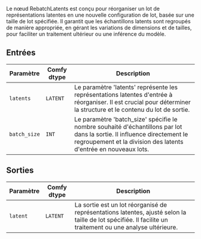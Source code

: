 
Le nœud RebatchLatents est conçu pour réorganiser un lot de représentations latentes en une nouvelle configuration de lot, basée sur une taille de lot spécifiée. Il garantit que les échantillons latents sont regroupés de manière appropriée, en gérant les variations de dimensions et de tailles, pour faciliter un traitement ultérieur ou une inférence du modèle.

## Entrées

| Paramètre    | Comfy dtype | Description |
|--------------|-------------|-------------|
| `latents`    | `LATENT`    | Le paramètre 'latents' représente les représentations latentes d'entrée à réorganiser. Il est crucial pour déterminer la structure et le contenu du lot de sortie. |
| `batch_size` | `INT`       | Le paramètre 'batch_size' spécifie le nombre souhaité d'échantillons par lot dans la sortie. Il influence directement le regroupement et la division des latents d'entrée en nouveaux lots. |

## Sorties

| Paramètre | Comfy dtype | Description |
|-----------|-------------|-------------|
| `latent`  | `LATENT`    | La sortie est un lot réorganisé de représentations latentes, ajusté selon la taille de lot spécifiée. Il facilite un traitement ou une analyse ultérieure. |
